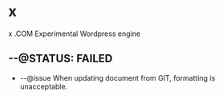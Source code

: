# x
x .COM Experimental Wordpress engine


## --@STATUS: FAILED
* --@issue When updating document from GIT, formatting is unacceptable.